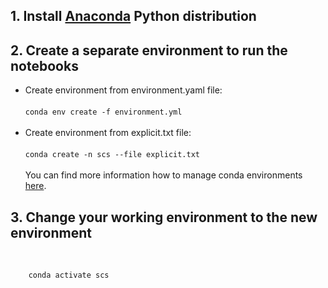 ## 1. Install [Anaconda](https://www.anaconda.com/download) Python distribution
## 2. Create a separate environment to run the notebooks
- Create environment from environment.yaml file:<br><br>
        ```
        conda env create -f environment.yml
        ```
<br><br>
- Create environment from explicit.txt file:<br><br>
        ```
        conda create -n scs --file explicit.txt
        ```
<br><br>You can find more information how to manage conda environments [here](https://docs.conda.io/projects/conda/en/latest/user-guide/tasks/manage-environments.html).
## 3. Change your working environment to the new environment 
<br>

        conda activate scs
